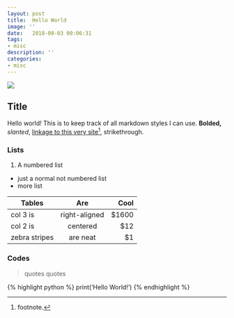 ```yaml
---
layout: post
title:  Hello World
image: ''
date:   2018-08-03 00:06:31
tags:
- misc
description: ''
categories:
- misc
---
```

<img src="https://zippy.gfycat.com/GrimyMadeupIndusriverdolphin.gif">

## Title
Hello world! This is to keep track of all markdown styles I can use.
**Bolded,** _slanted_, [linkage to this very site][1][^1], strikethrough.
### Lists
1. A numbered list

- just a normal not numbered list
- more list

| Tables        | Are           | Cool  |
| ------------- |:-------------:| -----:|
| col 3 is      | right-aligned | $1600 |
| col 2 is      | centered      |   $12 |
| zebra stripes | are neat      |    $1 |

### Codes
> quotes
> quotes

{% highlight python %}
print(‘Hello World!’)
{% endhighlight %}

[^1]:	footnote.

[1]:	jingyingwang.github.io